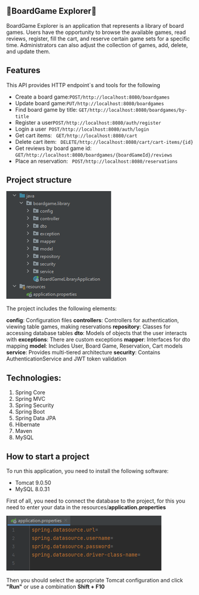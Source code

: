 ## 🎲BoardGame Explorer🎲


BoardGame Explorer is an application that represents a library of board games. Users have the opportunity to browse the available games, read reviews, register, fill the cart, and reserve certain game sets for a specific time. Administrators can also adjust the collection of games, add, delete, and update them.


## Features
This API provides HTTP endpoint`s and tools for the following
- Create a board game:` POST/http://localhost:8080/boardgames `
- Update board game:` PUT/http://localhost:8080/boardgames `
- Find board game by title: `GET/http://localhost:8080/boardgames/by-title `
- Register a user` POST/http://localhost:8080/auth/register `
- Login a user` POST/http://localhost:8080/auth/login`
- Get cart items: ` GET/http://localhost:8080/cart`
- Delete cart item: ` DELETE/http://localhost:8080/cart/cart-items/{id}`
- Get reviews by board game id: ` GET/http://localhost:8080/boardgames/{boardGameId}/reviews`
- Place an reservation: ` POST/http://localhost:8080/reservations`

## Project structure

![img.png](img.png)

The project includes the following elements:

**config**: Configuration files
**controllers**: Controllers for authentication, viewing table games, making reservations
**repository**: Classes for accessing database tables
**dto**: Models of objects that the user interacts with
**exceptions**: There are custom exceptions
**mapper**: Interfaces for dto mapping
**model**: Includes User, Board Game, Reservation, Cart models
**service**: Provides multi-tiered architecture
**security**: Contains AuthenticationService and JWT token validation

## Technologies:

1. Spring Core
2. Spring MVC
3. Spring Security
4. Spring Boot
5. Spring Data JPA
6. Hibernate
7. Maven
8. MySQL

## How to start a project

To run this application, you need to install the following software:

- Tomcat 9.0.50
- MySQL 8.0.31

First of all, you need to connect the database to the project, for this you need to enter your data in the resources/**application.properties**

![img_1.png](img_1.png)

Then you should select the appropriate Tomcat configuration and click **"Run"** or use a combination **Shift + F10**
 